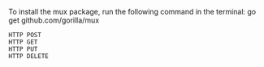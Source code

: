 To install the mux package, run the following command in the terminal:
    go get github.com/gorilla/mux

    HTTP POST
    HTTP GET
    HTTP PUT
    HTTP DELETE